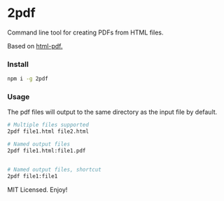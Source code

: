 # 2pdf

Command line tool for creating PDFs from HTML files.

Based on [html-pdf.](https://github.com/marcbachmann/node-html-pdf)

### Install

```sh
npm i -g 2pdf
```

### Usage

The pdf files will output to the same directory as the input file by default.

```sh
# Multiple files supported
2pdf file1.html file2.html

# Named output files
2pdf file1.html:file1.pdf


# Named output files, shortcut
2pdf file1:file1
```

MIT Licensed. Enjoy!
